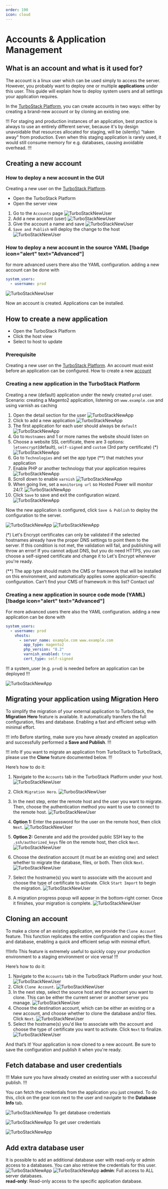 ```yaml
---
order: 190
icon: cloud
---
```

# Accounts & Application Management

## What is an account and what is it used for?

The account is a linux user which can be used simply to access the server. However, you probably want to deploy one or multiple **applications** under this user. This guide will explain how to deploy system users and all settings your application requires.

In the [TurboStack Platform](https://my.turbostack.app "TurboStack Platform"), you can create accounts in two ways: either by creating a brand-new account or by cloning an existing one.

!!!
For staging and production instances of an application, best practice is always to use an entirely different server, because it's by design unavoidable that resources allocated for staging, will be (silently) "taken away" from production. Even when this staging application is rarely used, it would still consume memory for e.g. databases, causing avoidable overhead.
!!!

## Creating a new account

### How to deploy a new account in the GUI

Creating a new user on the [TurboStack Platform](https://my.turbostack.app "TurboStack Platform").

* Open the TurboStack Platform
* Open the server view

1. Go to the `Accounts` page
![TurboStackNewUser](../img/turbostackapp/newapp/tsa_user1.png)
2. Add a new account (user)
![TurboStackNewUser](../img/turbostackapp/newapp/tsa_user2.png)
3. Give the account a name and save
![TurboStackNewUser](../img/turbostackapp/newapp/tsa_user3.png)
4. `Save and Publish` will deploy the change to the host
![TurboStackNewUser](../img/turbostackapp/newapp/tsa_user4.png)

### How to deploy a new account in the source YAML [!badge icon="alert" text="Advanced"]

for more advanced users there also the YAML configuration.
adding a new account can be done with

```yaml
system_users:
  - username: prod
```

![TurboStackNewUser](../img/turbostackapp/newapp/tsa_user5.png)

Now an account is created. Applications can be installed.

## How to create a new application

* Open the TurboStack Platform
* Click the host view
* Select to host to update

### Prerequisite

Creating a new user on the [TurboStack Platform](https://my.turbostack.app "TurboStack Platform").
An account must exist before an application can be configured.
How to create a new [account](./howto_newuser.md)

### Creating a new application in the TurboStack Platform

Creating a new (default) application under the newly created `prod` user.
Scenario: creating a Magento2 application, listening on `www.example.com` and using varnish as caching

1. Open the detail section for the user
![TurboStackNewApp](../img/turbostackapp/newapp/tsa_app1.png)
2. Click to add a new application
![TurboStackNewApp](../img/turbostackapp/newapp/tsa_app2.png)
3. The first application for each user should always be `default`
![TurboStackNewApp](../img/turbostackapp/newapp/tsa_app3.png)
4. Go to `Hostnames` and 1 or more names the website should listen on
5. Choose a website SSL certificate, there are 3 options: `letsencrypt`(default), `self-signed` and `custom` (3rd party certificate) (*)
![TurboStackNewApp](../img/turbostackapp/newapp/tsa_app4.png)
6. Go to `Technologies` and set the app type (**) that matches your application
7. Enable PHP or another technology that your application requires
![TurboStackNewApp](../img/turbostackapp/newapp/tsa_app5.png)
8. Scroll down to enable `varnish`
![TurboStackNewApp](../img/turbostackapp/newapp/tsa_app6.png)
9. When going live, set a `monitoring url` so Hosted Power will monitor 24/7.
![TurboStackNewApp](../img/turbostackapp/newapp/tsa_app7.png)
10. Click `Save` to save and exit the configuration wizard.
![TurboStackNewApp](../img/turbostackapp/newapp/tsa_app8.png)

Now the new application is configured, click `Save & Publish` to deploy the configuration to the server.

![TurboStackNewApp](../img/turbostackapp/newapp/tsa_app9.png)
![TurboStackNewApp](../img/turbostackapp/newapp/tsa_app10.png)

(*) Let's Encrypt certificates can only be validated if the selected hostnames already have the proper DNS settings to point them to the server. If this condition is not met, the validation will fail, and publishing will throw an error! If you cannot adjust DNS, but you do need HTTPS, you can choose a self-signed certificate and change it to Let's Encrypt whenever you're ready.

(**) The app type should match the CMS or framework that will be installed on this environment, and automatically applies some application-specific configuration. Can't find your CMS of framework in this list? Contact us!

### Creating a new application in source code mode (YAML) [!badge icon="alert" text="Advanced"]

For more advanced users there also the YAML configuration.
adding a new application can be done with

```yaml
system_users:
  - username: prod
    vhosts:
      - server_name: example.com www.example.com
        app_type: magento2
        php_version: "8.2"
        varnish_enabled: true
        cert_type: self-signed
```

!!! 
a system_user (e.g. `prod`) is needed before an application can be deployed
!!!

![TurboStackNewApp](../img/turbostackapp/newapp/tsa_app11.png)

## Migrating your application using Migration Hero

To simplify the migration of your external application to TurboStack, the **Migration Hero** feature is available. It automatically transfers the full configuration, files and database. Enabling a fast and efficient setup with minimal effort.

!!! info
Before starting, make sure you have already created an application and successfully performed a **Save and Publish**.
!!!

!!! info
If you want to migrate an application from TurboStack to TurboStack, please use the **Clone** feature documented below.
!!!

Here’s how to do it:

1. Navigate to the `Accounts` tab in the TurboStack Platform under your host.
![TurboStackNewUser](../img/turbostackapp/newapp/tsa_user6.png)

2. Click `Migration Hero`.
![TurboStackNewUser](../img/turbostackapp/newapp/tsa_migration_hero1.png)

3. In the next step, enter the remote host and the user you want to migrate. 
Then, choose the authentication method you want to use to connect to the remote host.
![TurboStackNewUser](../img/turbostackapp/newapp/tsa_migration_hero2.png)

4. **Option 1:** Enter the password for the user on the remote host, then click `Next`.
![TurboStackNewUser](../img/turbostackapp/newapp/tsa_migration_hero3.png)

5. **Option 2:** Generate and add the provided public SSH key to the `.ssh/authorized_keys` file on the remote host, then click `Next`.
![TurboStackNewUser](../img/turbostackapp/newapp/tsa_migration_hero4.png)

6. Choose the destination account (it must be an existing one) and select whether to migrate the database, files, or both. Then click `Next`. 
![TurboStackNewUser](../img/turbostackapp/newapp/tsa_migration_hero5.png)

7. Select the hostname(s) you want to associate with the account and choose the type of certificate to activate. Click `Start Import` to begin the migration.
![TurboStackNewUser](../img/turbostackapp/newapp/tsa_migration_hero6.png)

8. A migration progress popup will appear in the bottom-right corner. Once it finishes, your migration is complete. 
![TurboStackNewUser](../img/turbostackapp/newapp/tsa_migration_hero7.png)

## Cloning an account

To make a clone of an existing application, we provide the `Clone Account` feature. This function replicates the entire configuration and copies the files and database, enabling a quick and efficient setup with minimal effort.

!!!Info
This feature is extremely useful to quickly copy your production environment to a staging environment or vice versa!
!!!

Here’s how to do it:

1. Navigate to the `Accounts` tab in the TurboStack Platform under your host.
![TurboStackNewUser](../img/turbostackapp/newapp/tsa_user6.png)
2. Click `Clone Account`.
![TurboStackNewUser](../img/turbostackapp/newapp/tsa_user7.png)
3. In the next step, select the source host and the account you want to clone. This can be either the current server or another server you manage.
![TurboStackNewUser](../img/turbostackapp/newapp/tsa_user8.png)
4. Choose the destination account, which can be either an existing or a new account, and choose whether to clone the database and/or files. Click `Next`. 
![TurboStackNewUser](../img/turbostackapp/newapp/tsa_user9.png)
5. Select the hostname(s) you'd like to associate with the account and choose the type of certificate you want to activate. Click `Next` to finalize.
![TurboStackNewUser](../img/turbostackapp/newapp/tsa_user10.png)

And that’s it! Your application is now cloned to a new account. Be sure to save the configuration and publish it when you're ready.

## Fetch database and user credentials

!!!
Make sure you have already created an existing user with a successful publish.
!!!

You can fetch the credentials from the application you just created.
To do this, click on the gear icon next to the user and navigate to the **Database Info** tab.

![TurboStackNewApp](../img/turbostackapp/newapp/tsa_gearwheel.png)
To get database credentials

![TurboStackNewApp](../img/turbostackapp/newapp/tsa_fetch_db_creds.png)
To get user credentials

![TurboStackNewApp](../img/turbostackapp/newapp/tsa_fetch_user_creds.png)

## Add extra database user

It is possible to add an additional database user with read-only or admin access to a databases. You can also retrieve the credentials for this user.
![TurboStackNewApp](../img/turbostackapp/newapp/tsa_extra_db_user1.png)
![TurboStackNewApp](../img/turbostackapp/newapp/tsa_extra_db_user2.png)
**admin**: Full access to ALL server databases.  
**read-only**: Read-only access to the specific application database.




